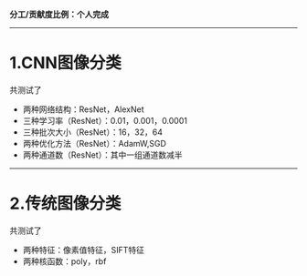 **分工/贡献度比例：个人完成**
***
# 1.CNN图像分类


共测试了  


* 两种网络结构：ResNet，AlexNet
* 三种学习率（ResNet）：0.01，0.001，0.0001 
* 三种批次大小（ResNet）：16，32，64 
* 两种优化方法（ResNet）：AdamW,SGD 
* 两种通道数（ResNet）：其中一组通道数减半

  

 ***
# 2.传统图像分类
 
共测试了


* 两种特征：像素值特征，SIFT特征
* 两种核函数：poly，rbf

  


